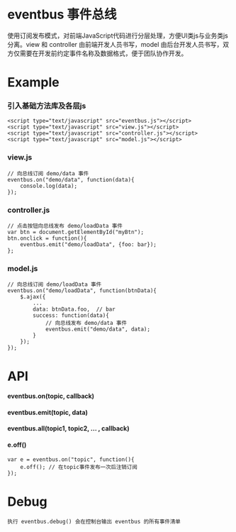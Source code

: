 # eventbus 事件总线

使用订阅发布模式，对前端JavaScript代码进行分层处理，方便UI类js与业务类js分离。view 和 controller 由前端开发人员书写，model 由后台开发人员书写，双方仅需要在开发前约定事件名称及数据格式，便于团队协作开发。


# Example

### 引入基础方法库及各层js

	<script type="text/javascript" src="eventbus.js"></script>
	<script type="text/javascript" src="view.js"></script>
	<script type="text/javascript" src="controller.js"></script>
	<script type="text/javascript" src="model.js"></script>


### view.js
	
	// 向总线订阅 demo/data 事件
	eventbus.on("demo/data", function(data){
		console.log(data);
	});


### controller.js
	
	// 点击按钮向总线发布 demo/loadData 事件
	var btn = document.getElementById("myBtn");
	btn.onclick = function(){
		eventbus.emit("demo/loadData", {foo: bar});
	};

### model.js
	
	// 向总线订阅 demo/loadData 事件
	eventbus.on("demo/loadData", function(btnData){
		$.ajax({
			...
			data: btnData.foo,  // bar
			success: function(data){
				// 向总线发布 demo/data 事件
				eventbus.emit("demo/data", data);
			}
		});
	});

# API

#### eventbus.on(topic, callback)


#### eventbus.emit(topic, data)


#### eventbus.all(topic1, topic2, ... , callback)


#### e.off()

	var e = eventbus.on("topic", function(){
		e.off(); // 在topic事件发布一次后注销订阅
	});

# Debug

	执行 eventbus.debug() 会在控制台输出 eventbus 的所有事件清单